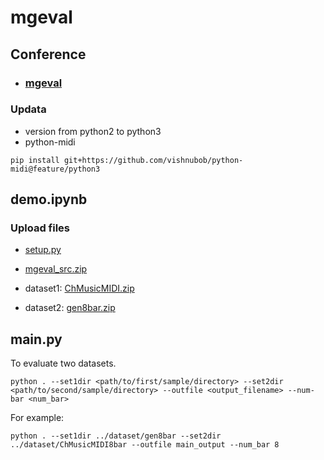 # mgeval
## Conference
- ### [mgeval](https://github.com/RichardYang40148/mgeval/blob/master/demo.ipynb)

### Updata
- version from python2 to python3
- python-midi
```commandline
pip install git+https://github.com/vishnubob/python-midi@feature/python3
```

## demo.ipynb

### Upload files

- [setup.py](https://github.com/vishnubob/python-midi/blob/master/setup.py)

- [mgeval_src.zip](https://github.com/JinchengLiang/DLproject/blob/Shaomin/mgeval/mgeval_src.zip)

- dataset1: [ChMusicMIDI.zip](https://github.com/JinchengLiang/DLproject/blob/Shaomin/dataset/ChMusicMIDI.zip)

- dataset2: [gen8bar.zip](https://github.com/JinchengLiang/DLproject/blob/Shaomin/dataset/gen8bar.zip)

## __main__.py

To evaluate two datasets.

```commandline
python . --set1dir <path/to/first/sample/directory> --set2dir <path/to/second/sample/directory> --outfile <output_filename> --num-bar <num_bar>
```
For example:
```commandline
python . --set1dir ../dataset/gen8bar --set2dir ../dataset/ChMusicMIDI8bar --outfile main_output --num_bar 8
```




